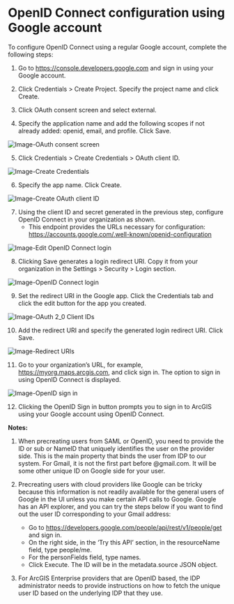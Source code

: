 # OpenID Connect configuration using Google account

To configure OpenID Connect using a regular Google account, complete the following steps:

1. Go to https://console.developers.google.com and sign in using your Google account.

2. Click Credentials > Create Project. Specify the project name and click Create.

3. Click OAuth consent screen and select external.

4. Specify the application name and add the following scopes if not already added: openid, email, and profile. Click Save.

![Image-OAuth consent screen](https://github.com/ArcGIS/idp/blob/main/Documentation/ArcGIS%20Online/Images/OpenID%20Connect%20(Google%20account)/Image-OAuth%20consent%20screen.png)

5. Click Credentials > Create Credentials > OAuth client ID.

![Image-Create Credentials](https://github.com/ArcGIS/idp/blob/main/Documentation/ArcGIS%20Online/Images/OpenID%20Connect%20(Google%20account)/Image-Create%20Credentials.png)

6. Specify the app name. Click Create.

![Image-Create OAuth client ID](https://github.com/ArcGIS/idp/blob/main/Documentation/ArcGIS%20Online/Images/OpenID%20Connect%20(Google%20account)/Image-Create%20OAuth%20client%20ID.png)

7. Using the client ID and secret generated in the previous step, configure OpenID Connect in your organization as shown.
   - This endpoint provides the URLs necessary for configuration: https://accounts.google.com/.well-known/openid-configuration
  
![Image-Edit OpenID Connect login](https://github.com/ArcGIS/idp/blob/main/Documentation/ArcGIS%20Online/Images/OpenID%20Connect%20(Google%20account)/Image-Edit%20OpenID%20Connect%20login.png)

8. Clicking Save generates a login redirect URI. Copy it from your organization in the Settings > Security > Login section. 

![Image-OpenID Connect login](https://github.com/ArcGIS/idp/blob/main/Documentation/ArcGIS%20Online/Images/OpenID%20Connect%20(Google%20account)/Image-OpenID%20Connect%20login.png)

9. Set the redirect URI in the Google app. Click the Credentials tab and click the edit button for the app you created.

![Image-OAuth 2_0 Client IDs](https://github.com/ArcGIS/idp/blob/main/Documentation/ArcGIS%20Online/Images/OpenID%20Connect%20(Google%20account)/Image-OAuth%202_0%20Client%20IDs.png)

10. Add the redirect URI and specify the generated login redirect URI. Click Save.

![Image-Redirect URIs](https://github.com/ArcGIS/idp/blob/main/Documentation/ArcGIS%20Online/Images/OpenID%20Connect%20(Google%20account)/Image-Redirect%20URIs.png)

11. Go to your organization’s URL, for example, https://myorg.maps.arcgis.com, and click sign in. The option to sign in using OpenID Connect is displayed.

![Image-OpenID sign in](https://github.com/ArcGIS/idp/blob/main/Documentation/ArcGIS%20Online/Images/OpenID%20Connect%20(Google%20account)/Image-OpenID%20sign%20in.png)

12. Clicking the OpenID Sign in button prompts you to sign in to ArcGIS using your Google account using OpenID Connect.

**Notes:**

1.	When precreating users from SAML or OpenID, you need to provide the ID or sub or NameID that uniquely identifies the user on the provider side. This is the main property that binds the user from IDP to our system. For Gmail, it is not the first part before @gmail.com. It will be some other unique ID on Google side for your user.

2.	Precreating users with cloud providers like Google can be tricky because this information is not readily available for the general users of Google in the UI unless you make certain API calls to Google. Google has an API explorer, and you can try the steps below if you want to find out the user ID corresponding to your Gmail address: 
    - Go to https://developers.google.com/people/api/rest/v1/people/get and sign in.
    - On the right side, in the ‘Try this API’ section, in the resourceName field, type people/me.
    - For the personFields field, type names.
    - Click Execute. The ID will be in the metadata.source JSON object.
    
3.	For ArcGIS Enterprise providers that are OpenID based, the IDP administrator needs to provide instructions on how to fetch the unique user ID based on the underlying IDP that they use.
